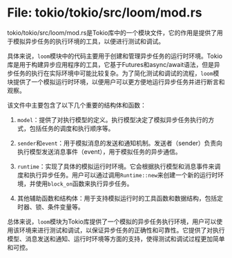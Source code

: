 # File: tokio/tokio/src/loom/mod.rs

tokio/tokio/src/loom/mod.rs是Tokio库中的一个模块文件，它的作用是提供了用于模拟异步任务的执行环境的工具，以便进行测试和调试。

具体来说，`loom`模块中的代码主要用于创建和管理异步任务的运行时环境。Tokio库是用于构建异步应用程序的工具，它基于Futures和async/await语法，但是异步任务的执行在实际环境中可能比较复杂。为了简化测试和调试的流程，`loom`模块提供了一个模拟运行时环境，以便用户可以更方便地运行异步任务并进行断言和观察。

该文件中主要包含了以下几个重要的结构体和函数：

1. `model`：提供了对执行模型的定义。执行模型决定了模拟异步任务执行的方式，包括任务的调度和执行顺序等。

2. `sender`和`event`：用于模拟消息的发送和通知机制。发送者（sender）负责向执行模型发送消息事件（event），用于模拟任务的异步通信。

3. `runtime`：实现了具体的模拟运行时环境。它会根据执行模型和消息事件来调度和执行异步任务。用户可以通过调用`Runtime::new`来创建一个新的运行时环境，并使用`block_on`函数来执行异步任务。

4. 其他辅助函数和结构体：用于支持模拟运行时的工具函数和数据结构，包括定时器、锁、条件变量等。

总体来说，`loom`模块为Tokio库提供了一个模拟的异步任务执行环境，用户可以使用该环境来进行测试和调试，以保证异步任务的正确性和可靠性。它提供了对执行模型、消息发送和通知、运行时环境等方面的支持，使得测试和调试过程更加简单和可控。

